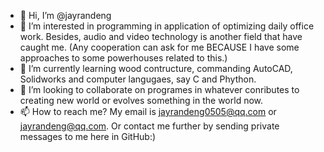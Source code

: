 - 👋 Hi, I’m @jayrandeng
- 👀 I’m interested in programming in application of optimizing daily office work. Besides, audio and video technology is another field that have caught me. (Any cooperation can ask for me BECAUSE I have some approaches to some powerhouses related to this.)
- 🌱 I’m currently learning wood contructure, commanding AutoCAD, Solidworks and computer langugaes, say C and Phython.
- 💞️ I’m looking to collaborate on programes in whatever conributes to creating new world or evolves something in the world now.
- 📫 How to reach me? My email is jayrandeng0505@qq.com or jayrandeng@qq.com. Or contact me further by sending private messages to me here in GitHub:)

<!---
jayrandeng/jayrandeng is a ✨ special ✨ repository because its `README.md` (this file) appears on your GitHub profile.
You can click the Preview link to take a look at your changes.
--->

